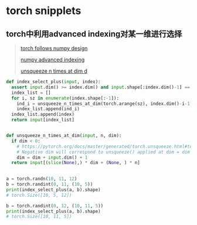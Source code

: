 # torch snipplets

## torch中利用advanced indexing对某一维进行选择
> [torch follows numpy design](https://pytorch.org/docs/stable/tensor_view.html#:~:text=NOTE-,When,-accessing%20the%20contents)
> 
> [numpy advanced indexing](https://docs.scipy.org/doc/numpy-1.10.4/reference/arrays.indexing.html#advanced-indexing)
>
> [unsqueeze n times at dim d](https://github.com/pytorch/pytorch/issues/9410#issuecomment-758651563)

```python
def index_select_plus(input, index):
  assert input.dim() >= index.dim() and input.shape[:index.dim()-1] == index.shape[:index.dim()-1]
  index_list = []
  for i, sz in enumerate(index.shape[:-1]):
    ind_i = unsqueeze_n_times_at_dim(torch.arange(sz), index.dim()-i-1, -1)
    index_list.append(ind_i)
  index_list.append(index)
  return input[index_list]


def unsqueeze_n_times_at_dim(input, n, dim):
  if dim < 0:
    # https://pytorch.org/docs/master/generated/torch.unsqueeze.html#torch.unsqueeze
    # Negative dim will correspond to unsqueeze() applied at dim = dim + input.dim() + 1.
    dim = dim + input.dim() + 1
  return input[(slice(None),) * dim + (None, ) * n]
    

a = torch.randn(10, 11, 12)
b = torch.randint(0, 11, (10, 5))
print(index_select_plus(a, b).shape)
# torch.Size([10, 5, 12])

b = torch.randint(0, 12, (10, 11, 5))
print(index_select_plus(a, b).shape)
# torch.Size([10, 11, 5])
```
